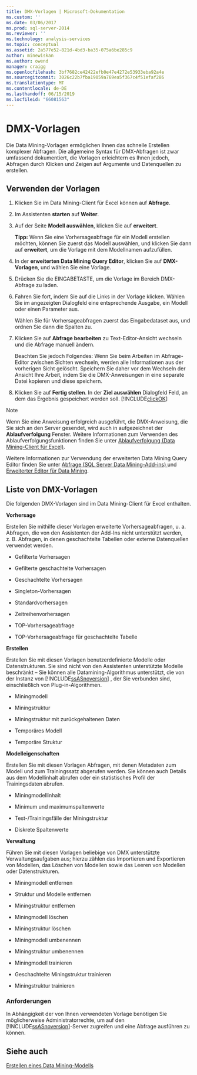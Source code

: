 ```yaml
---
title: DMX-Vorlagen | Microsoft-Dokumentation
ms.custom: ''
ms.date: 03/06/2017
ms.prod: sql-server-2014
ms.reviewer: ''
ms.technology: analysis-services
ms.topic: conceptual
ms.assetid: 2a577e52-821d-4bd3-ba35-075a6be285c9
author: minewiskan
ms.author: owend
manager: craigg
ms.openlocfilehash: 3bf7682ce42422efb0e47e4272e53933eba92a4e
ms.sourcegitcommit: 3026c22b7fba19059a769ea5f367c4f51efaf286
ms.translationtype: MT
ms.contentlocale: de-DE
ms.lasthandoff: 06/15/2019
ms.locfileid: "66081563"
---
```

# <a name="dmx-templates"></a>DMX-Vorlagen
  Die Data Mining-Vorlagen ermöglichen Ihnen das schnelle Erstellen komplexer Abfragen. Die allgemeine Syntax für DMX-Abfragen ist zwar umfassend dokumentiert, die Vorlagen erleichtern es Ihnen jedoch, Abfragen durch Klicken und Zeigen auf Argumente und Datenquellen zu erstellen.  
  
## <a name="using-the-templates"></a>Verwenden der Vorlagen  
  
1.  Klicken Sie im Data Mining-Client für Excel können auf **Abfrage**.  
  
2.  Im Assistenten **starten** auf **Weiter**.  
  
3.  Auf der Seite **Modell auswählen**, klicken Sie auf **erweitert**.  
  
     **Tipp:** Wenn Sie eine Vorhersageabfrage für ein Modell erstellen möchten, können Sie zuerst das Modell auswählen, und klicken Sie dann auf **erweitert**, um die Vorlage mit dem Modellnamen aufzufüllen.  
  
4.  In der **erweiterten Data Mining Query Editor**, klicken Sie auf **DMX-Vorlagen**, und wählen Sie eine Vorlage.  
  
5.  Drücken Sie die EINGABETASTE, um die Vorlage im Bereich DMX-Abfrage zu laden.  
  
6.  Fahren Sie fort, indem Sie auf die Links in der Vorlage klicken. Wählen Sie im angezeigten Dialogfeld eine entsprechende Ausgabe, ein Modell oder einen Parameter aus.  
  
     Wählen Sie für Vorhersageabfragen zuerst das Eingabedataset aus, und ordnen Sie dann die Spalten zu.  
  
7.  Klicken Sie auf **Abfrage bearbeiten** zu Text-Editor-Ansicht wechseln und die Abfrage manuell ändern.  
  
     Beachten Sie jedoch Folgendes: Wenn Sie beim Arbeiten im Abfrage-Editor zwischen Sichten wechseln, werden alle Informationen aus der vorherigen Sicht gelöscht. Speichern Sie daher vor dem Wechseln der Ansicht Ihre Arbeit, indem Sie die DMX-Anweisungen in eine separate Datei kopieren und diese speichern.  
  
8.  Klicken Sie auf **Fertig stellen**. In der **Ziel auswählen** Dialogfeld Feld, an dem das Ergebnis gespeichert werden soll. [!INCLUDE[clickOK](../includes/clickok-md.md)]  
  
> [!NOTE]  
>  Wenn Sie eine Anweisung erfolgreich ausgeführt, die DMX-Anweisung, die Sie sich an den Server gesendet, wird auch in aufgezeichnet der **Ablaufverfolgung** Fenster. Weitere Informationen zum Verwenden des Ablaufverfolgungsfunktionen finden Sie unter [Ablaufverfolgung &#40;Data Mining-Client für Excel&#41;](trace-data-mining-client-for-excel.md).  
  
 Weitere Informationen zur Verwendung der erweiterten Data Mining Query Editor finden Sie unter [Abfrage &#40;SQL Server Data Mining-Add-ins&#41; ](query-sql-server-data-mining-add-ins.md) und [Erweiterter Editor für Data Mining](advanced-data-mining-query-editor.md).  
  
## <a name="list-of-dmx-templates"></a>Liste von DMX-Vorlagen  
 Die folgenden DMX-Vorlagen sind im Data Mining-Client für Excel enthalten.  
  
 **Vorhersage**  
  
 Erstellen Sie mithilfe dieser Vorlagen erweiterte Vorhersageabfragen, u. a. Abfragen, die von den Assistenten der Add-Ins nicht unterstützt werden, z. B. Abfragen, in denen geschachtelte Tabellen oder externe Datenquellen verwendet werden.  
  
-   Gefilterte Vorhersagen  
  
-   Gefilterte geschachtelte Vorhersagen  
  
-   Geschachtelte Vorhersagen  
  
-   Singleton-Vorhersagen  
  
-   Standardvorhersagen  
  
-   Zeitreihenvorhersagen  
  
-   TOP-Vorhersageabfrage  
  
-   TOP-Vorhersageabfrage für geschachtelte Tabelle  
  
 **Erstellen**  
  
 Erstellen Sie mit diesen Vorlagen benutzerdefinierte Modelle oder Datenstrukturen. Sie sind nicht von den Assistenten unterstützte Modelle beschränkt – Sie können alle Datamining-Algorithmus unterstützt, die von der Instanz von [!INCLUDE[ssASnoversion](../includes/ssasnoversion-md.md)] , der Sie verbunden sind, einschließlich von Plug-in-Algorithmen.  
  
-   Miningmodell  
  
-   Miningstruktur  
  
-   Miningstruktur mit zurückgehaltenen Daten  
  
-   Temporäres Modell  
  
-   Temporäre Struktur  
  
 **Modelleigenschaften**  
  
 Erstellen Sie mit diesen Vorlagen Abfragen, mit denen Metadaten zum Modell und zum Trainingssatz abgerufen werden. Sie können auch Details aus dem Modellinhalt abrufen oder ein statistisches Profil der Trainingsdaten abrufen.  
  
-   Miningmodellinhalt  
  
-   Minimum und maximumspaltenwerte  
  
-   Test-/Trainingsfälle der Miningstruktur  
  
-   Diskrete Spaltenwerte  
  
 **Verwaltung**  
  
 Führen Sie mit diesen Vorlagen beliebige von DMX unterstützte Verwaltungsaufgaben aus; hierzu zählen das Importieren und Exportieren von Modellen, das Löschen von Modellen sowie das Leeren von Modellen oder Datenstrukturen.  
  
-   Miningmodell entfernen  
  
-   Struktur und Modelle entfernen  
  
-   Miningstruktur entfernen  
  
-   Miningmodell löschen  
  
-   Miningstruktur löschen  
  
-   Miningmodell umbenennen  
  
-   Miningstruktur umbenennen  
  
-   Miningmodell trainieren  
  
-   Geschachtelte Miningstruktur trainieren  
  
-   Miningstruktur trainieren  
  
### <a name="requirements"></a>Anforderungen  
 In Abhängigkeit der von Ihnen verwendeten Vorlage benötigen Sie möglicherweise Administratorrechte, um auf den [!INCLUDE[ssASnoversion](../includes/ssasnoversion-md.md)]-Server zugreifen und eine Abfrage ausführen zu können.  
  
## <a name="see-also"></a>Siehe auch  
 [Erstellen eines Data Mining-Modells](creating-a-data-mining-model.md)  
  
  
